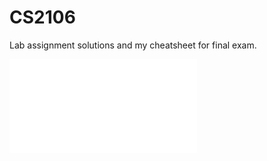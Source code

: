 # CS2106

Lab assignment solutions and my cheatsheet for final exam.

![Yuntong's cheatsheet](cheatsheet/main.pdf)
